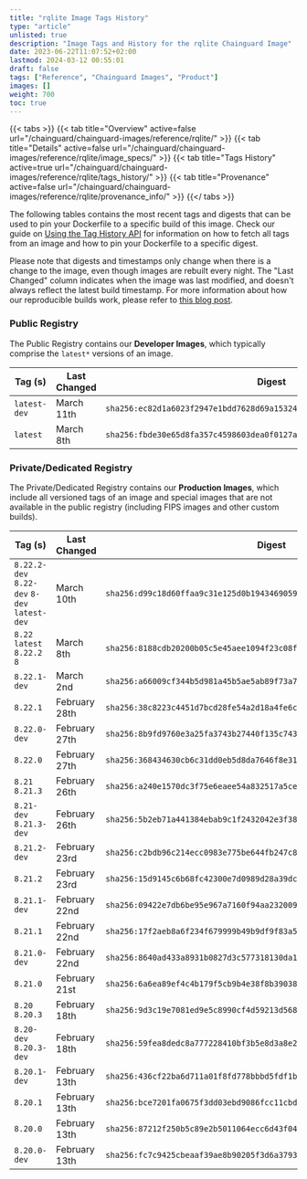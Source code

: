 ```yaml
---
title: "rqlite Image Tags History"
type: "article"
unlisted: true
description: "Image Tags and History for the rqlite Chainguard Image"
date: 2023-06-22T11:07:52+02:00
lastmod: 2024-03-12 00:55:01
draft: false
tags: ["Reference", "Chainguard Images", "Product"]
images: []
weight: 700
toc: true
---
```


{{< tabs >}}
{{< tab title="Overview" active=false url="/chainguard/chainguard-images/reference/rqlite/" >}}
{{< tab title="Details" active=false url="/chainguard/chainguard-images/reference/rqlite/image_specs/" >}}
{{< tab title="Tags History" active=true url="/chainguard/chainguard-images/reference/rqlite/tags_history/" >}}
{{< tab title="Provenance" active=false url="/chainguard/chainguard-images/reference/rqlite/provenance_info/" >}}
{{</ tabs >}}

The following tables contains the most recent tags and digests that can be used to pin your Dockerfile to a specific build of this image. Check our guide on [Using the Tag History API](/chainguard/chainguard-images/using-the-tag-history-api/) for information on how to fetch all tags from an image and how to pin your Dockerfile to a specific digest.

Please note that digests and timestamps only change when there is a change to the image, even though images are rebuilt every night. The "Last Changed" column indicates when the image was last modified, and doesn't always reflect the latest build timestamp. For more information about how our reproducible builds work, please refer to [this blog post](https://www.chainguard.dev/unchained/reproducing-chainguards-reproducible-image-builds).

### Public Registry
The Public Registry contains our **Developer Images**, which typically comprise the `latest*` versions of an image.

| Tag (s)       | Last Changed | Digest                                                                    |
|---------------|--------------|---------------------------------------------------------------------------|
|  `latest-dev` | March 11th   | `sha256:ec82d1a6023f2947e1bdd7628d69a15324dcf2493fac17a21607d6f79e6f3a5b` |
|  `latest`     | March 8th    | `sha256:fbde30e65d8fa357c4598603dea0f0127af82857566a2b0e72c8cb8fff7a1cf7` |


### Private/Dedicated Registry
The Private/Dedicated Registry contains our **Production Images**, which include all versioned tags of an image and special images that are not available in the public registry (including FIPS images and other custom builds).

| Tag (s)                                       | Last Changed  | Digest                                                                    |
|-----------------------------------------------|---------------|---------------------------------------------------------------------------|
|  `8.22.2-dev` `8.22-dev` `8-dev` `latest-dev` | March 10th    | `sha256:d99c18d60ffaa9c31e125d0b1943469059745dd296cd747ed64eddf3385d5e05` |
|  `8.22` `latest` `8.22.2` `8`                 | March 8th     | `sha256:8188cdb20200b05c5e45aee1094f23c08f14fde99e7dee241869e5da4e56ed6b` |
|  `8.22.1-dev`                                 | March 2nd     | `sha256:a66009cf344b5d981a45b5ae5ab89f73a705b905e1a8000bb68440542b67e9ea` |
|  `8.22.1`                                     | February 28th | `sha256:38c8223c4451d7bcd28fe54a2d18a4fe6cee13533c7352252c9a9387bea75cdf` |
|  `8.22.0-dev`                                 | February 27th | `sha256:8b9fd9760e3a25fa3743b27440f135c74380efce7653a24abc7e659277fdb829` |
|  `8.22.0`                                     | February 27th | `sha256:368434630cb6c31dd0eb5d8da7646f8e313f1800526da585be308539878fb956` |
|  `8.21` `8.21.3`                              | February 26th | `sha256:a240e1570dc3f75e6eaee54a832517a5ce7bdd100939eab93cadec0553e8bd6b` |
|  `8.21-dev` `8.21.3-dev`                      | February 26th | `sha256:5b2eb71a441384ebab9c1f2432042e3f38b4ff14dc64ec6912ece9a7ca04571e` |
|  `8.21.2-dev`                                 | February 23rd | `sha256:c2bdb96c214ecc0983e775be644fb247c8a6c870cc37062f3cd8867905da2091` |
|  `8.21.2`                                     | February 23rd | `sha256:15d9145c6b68fc42300e7d0989d28a39dc92759052bf313075550cdb3f5989b8` |
|  `8.21.1-dev`                                 | February 22nd | `sha256:09422e7db6be95e967a7160f94aa2320091a1765dd485ccd86da67f51db320db` |
|  `8.21.1`                                     | February 22nd | `sha256:17f2aeb8a6f234f679999b49b9df9f83a5d31414ba7be9192baad6d7baca6edc` |
|  `8.21.0-dev`                                 | February 22nd | `sha256:8640ad433a8931b0827d3c577318130da13fd42f97c304a15618bd51a8912d17` |
|  `8.21.0`                                     | February 21st | `sha256:6a6ea89ef4c4b179f5cb9b4e38f8b39038302237cf423c3a7a0c7bbe1d35db5a` |
|  `8.20` `8.20.3`                              | February 18th | `sha256:9d3c19e7081ed9e5c8990cf4d59213d5682dbde90c1f2a347b81fd259c3beb06` |
|  `8.20-dev` `8.20.3-dev`                      | February 18th | `sha256:59fea8dedc8a777228410bf3b5e8d3a8e27d515633a04474282e021e1da18367` |
|  `8.20.1-dev`                                 | February 13th | `sha256:436cf22ba6d711a01f8fd778bbbd5fdf1b94ac6303e2c98f51026c79168ab83f` |
|  `8.20.1`                                     | February 13th | `sha256:bce7201fa0675f3dd03ebd9086fcc11cbdd2d8570749df37acff4499c83d5664` |
|  `8.20.0`                                     | February 13th | `sha256:87212f250b5c89e2b5011064ecc6d43f04c25d2e18bd533a11f30107bf79668c` |
|  `8.20.0-dev`                                 | February 13th | `sha256:fc7c9425cbeaaf39ae8b90205f3d6a3793bbbffb49c5a71bab6ddf82b09e1b9e` |

